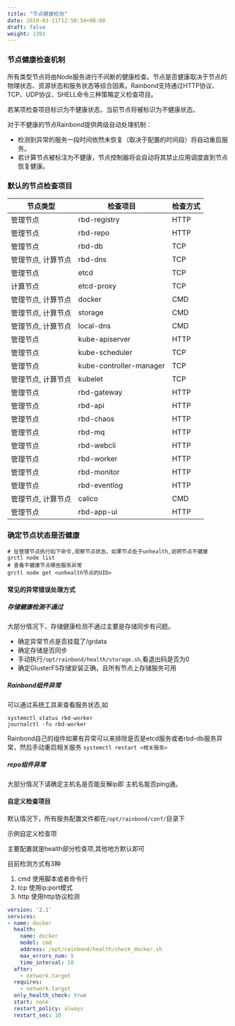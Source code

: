 ```yaml
---
title: "节点健康检测"
date: 2019-03-11T12:50:54+08:00
draft: false
weight: 1201
---
```


### 节点健康检查机制

所有类型节点将由Node服务进行不间断的健康检查。节点是否健康取决于节点的物理状态、资源状态和服务状态等综合因素。Rainbond支持通过HTTP协议、TCP、UDP协议、SHELL命令三种策略定义检查项目。

若某项检查项目标识为不健康状态，当前节点将被标识为不健康状态。

对于不健康的节点Rainbond提供两级自动处理机制：

* 检测到异常的服务一段时间依然未恢复（取决于配置的时间段）将自动重启服务。
* 若计算节点被标注为不健康，节点控制器将会自动将其禁止应用调度直到节点恢复健康。

### 默认的节点检查项目

| 节点类型 | 检查项目 | 检查方式 |
| -------- | -------- | -------- |
| 管理节点 |     rbd-registry     |     HTTP     |
| 管理节点 |     rbd-repo     |     HTTP     |
| 管理节点 |     rbd-db     |     TCP     |
| 管理节点, 计算节点 | rbd-dns | TCP |
| 管理节点 | etcd | TCP |
| 计算节点 | etcd-proxy | TCP |
| 管理节点, 计算节点 | docker | CMD |
| 管理节点, 计算节点 | storage | CMD |
| 管理节点, 计算节点 | local-dns | CMD |
| 管理节点 | kube-apiserver | HTTP |
| 管理节点 | kube-scheduler | TCP |
| 管理节点 | kube-controller-manager | TCP |
| 管理节点, 计算节点 | kubelet | TCP |
| 管理节点 | rbd-gateway | HTTP |
| 管理节点 | rbd-api | HTTP |
| 管理节点 | rbd-chaos | HTTP |
| 管理节点 | rbd-mq | HTTP |
| 管理节点 | rbd-webcli | HTTP |
| 管理节点 | rbd-worker | HTTP |
| 管理节点 | rbd-monitor | HTTP |
| 管理节点 | rbd-eventlog | HTTP |
| 管理节点, 计算节点 | calico | CMD |
| 管理节点 | rbd-app-ui | HTTP |

### 确定节点状态是否健康

```
# 在管理节点执行如下命令,观察节点状态，如果节点处于unhealth,说明节点不健康
grctl node list
# 查看不健康节点哪些服务异常
grctl node get <unhealth节点的UID>
```

#### 常见的异常错误处理方式

##### 存储健康检测不通过

大部分情况下，存储健康检测不通过主要是存储同步有问题。
* 确定异常节点是否挂载了/grdata  
* 确定存储是否同步  
* 手动执行`/opt/rainbond/health/storage.sh`,看退出码是否为0  
* 确定GlusterFS存储安装正确，且所有节点上存储服务可用

##### Rainbond组件异常

可以通过系统工具来查看服务状态,如

```
systemctl status rbd-worker
journalctl -fu rbd-worker
```

Rainbond自己的组件如果有异常可以来排除是否是etcd服务或者rbd-db服务异常，然后手动重启相关服务 `systemctl restart <相关服务>`

##### repo组件异常

大部分情况下请确定主机名是否能反解ip即 主机名能否ping通。

#### 自定义检查项目

默认情况下，所有服务配置文件都在`/opt/rainbond/conf/`目录下

示例自定义检查项

主要配置就是health部分检查项,其他地方默认即可

目前检测方式有3种

1. cmd 使用脚本或者命令行
2. tcp 使用ip:port模式
3. http 使用http协议检测

```yaml
version: '2.1'
services:
- name: docker
  health:
    name: docker
    model: cmd
    address: /opt/rainbond/health/check_docker.sh
    max_errors_num: 5
    time_interval: 10
  after:
    - network.target
  requires:
    - network.target
  only_health_check: true
  start: none
  restart_policy: always
  restart_sec: 10
```